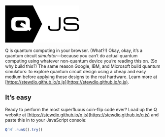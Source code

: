 

![Q.js](./Assets/q-mark.svg)  

Q is quantum computing in your browser.
(What?!)
Okay, okay, it’s a quantum circuit <em>simulator</em>—because you can’t do actual quantum computing using whatever non-quantum device you’re reading this on.
(So why build this?)
The same reason Google, IBM, and Microsoft build quantum simulators:
to explore quantum circuit design using a cheap and easy medium before applying those designs to the real hardware.
Learn more at [https://stewdio.github.io/q.js](https://stewdio.github.io/q.js).


It’s easy
------------------------------------------------------------------------------
Ready to perform the most superfluous coin-flip code ever? Load up the Q 
website at
[https://stewdio.github.io/q.js](https://stewdio.github.io/q.js)
and paste this in to your JavaScript console:
```javascript
Q`H`.run$().try()
```  

